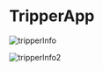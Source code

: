 # TripperApp

![tripperInfo](https://user-images.githubusercontent.com/38184193/56664551-f740b100-66b0-11e9-887a-42b285830ead.png)

![tripperInfo2](https://user-images.githubusercontent.com/38184193/56664369-ad57cb00-66b0-11e9-82eb-6739e478fb61.png)
